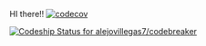 HI there!!
[![codecov](https://codecov.io/gh/alejovillegas7/codebreaker/branch/master/graph/badge.svg)](https://codecov.io/gh/alejovillegas7/codebreaker)

[![Codeship Status for alejovillegas7/codebreaker](https://app.codeship.com/projects/9aa22bc0-b3a3-0137-ae7f-1a359acd0e85/status?branch=master)](https://app.codeship.com/projects/363611)
